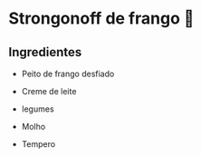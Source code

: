 # Strongonoff de frango :chicken:

## Ingredientes

- Peito de frango desfiado

- Creme de leite

- legumes

- Molho

- Tempero

  

